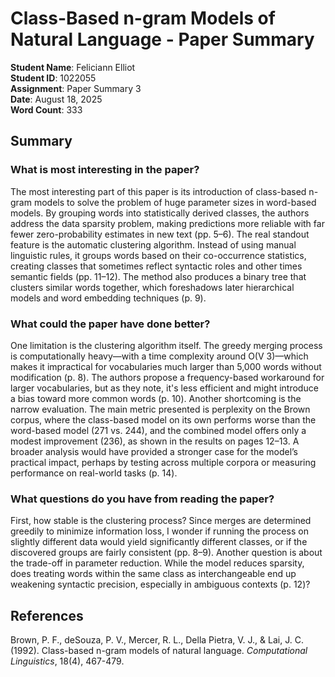 # Class-Based n-gram Models of Natural Language - Paper Summary

**Student Name**: Feliciann Elliot  
**Student ID**: 1022055  
**Assignment**: Paper Summary 3  
**Date**: August 18, 2025  
**Word Count**: 333


## Summary

### What is most interesting in the paper?
The most interesting part of this paper is its introduction of class-based n-gram models to solve the problem of huge parameter sizes in word-based models. By grouping words into statistically derived classes, the authors address the data sparsity problem, making predictions more reliable with far fewer zero-probability estimates in new text (pp. 5–6). The real standout feature is the automatic clustering algorithm. Instead of using manual linguistic rules, it groups words based on their co-occurrence statistics, creating classes that sometimes reflect syntactic roles and other times semantic fields (pp. 11–12). The method also produces a binary tree that clusters similar words together, which foreshadows later hierarchical models and word embedding techniques (p. 9).

### What could the paper have done better?
One limitation is the clustering algorithm itself. The greedy merging process is computationally heavy—with a time complexity around O(V 
3)—which makes it impractical for vocabularies much larger than 5,000 words without modification (p. 8). The authors propose a frequency-based workaround for larger vocabularies, but as they note, it's less efficient and might introduce a bias toward more common words (p. 10). Another shortcoming is the narrow evaluation. The main metric presented is perplexity on the Brown corpus, where the class-based model on its own performs worse than the word-based model (271 vs. 244), and the combined model offers only a modest improvement (236), as shown in the results on pages 12–13. A broader analysis would have provided a stronger case for the model’s practical impact, perhaps by testing across multiple corpora or measuring performance on real-world tasks (p. 14).

### What questions do you have from reading the paper?
First, how stable is the clustering process? Since merges are determined greedily to minimize information loss, I wonder if running the process on slightly different data would yield significantly different classes, or if the discovered groups are fairly consistent (pp. 8–9). Another question is about the trade-off in parameter reduction. While the model reduces sparsity, does treating words within the same class as interchangeable end up weakening syntactic precision, especially in ambiguous contexts (p. 12)?

## References
Brown, P. F., deSouza, P. V., Mercer, R. L., Della Pietra, V. J., & Lai, J. C. (1992). Class-based n-gram models of natural language. *Computational Linguistics*, 18(4), 467-479.